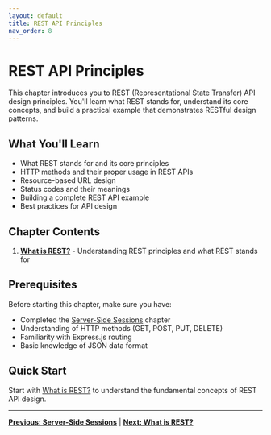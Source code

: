 ```yaml
---
layout: default
title: REST API Principles
nav_order: 8
---
```


# REST API Principles

This chapter introduces you to REST (Representational State Transfer) API design principles. You'll learn what REST stands for, understand its core concepts, and build a practical example that demonstrates RESTful design patterns.

## What You'll Learn

- What REST stands for and its core principles
- HTTP methods and their proper usage in REST APIs
- Resource-based URL design
- Status codes and their meanings
- Building a complete REST API example
- Best practices for API design

## Chapter Contents

1. **[What is REST?](what-is-rest.md)** - Understanding REST principles and what REST stands for

## Prerequisites

Before starting this chapter, make sure you have:
- Completed the [Server-Side Sessions](../7-cookies-sessions/server-side-sessions.md) chapter
- Understanding of HTTP methods (GET, POST, PUT, DELETE)
- Familiarity with Express.js routing
- Basic knowledge of JSON data format

## Quick Start

Start with [What is REST?](what-is-rest.md) to understand the fundamental concepts of REST API design.

---

**[Previous: Server-Side Sessions](../7-cookies-sessions/server-side-sessions.md)** | **[Next: What is REST?](what-is-rest.md)**
